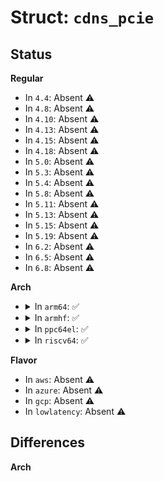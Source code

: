 # Struct: <code>cdns_pcie</code>

## Status
<b>Regular</b>
<ul>
<li>
In <code>4.4</code>: Absent ⚠️
</li>
<li>
In <code>4.8</code>: Absent ⚠️
</li>
<li>
In <code>4.10</code>: Absent ⚠️
</li>
<li>
In <code>4.13</code>: Absent ⚠️
</li>
<li>
In <code>4.15</code>: Absent ⚠️
</li>
<li>
In <code>4.18</code>: Absent ⚠️
</li>
<li>
In <code>5.0</code>: Absent ⚠️
</li>
<li>
In <code>5.3</code>: Absent ⚠️
</li>
<li>
In <code>5.4</code>: Absent ⚠️
</li>
<li>
In <code>5.8</code>: Absent ⚠️
</li>
<li>
In <code>5.11</code>: Absent ⚠️
</li>
<li>
In <code>5.13</code>: Absent ⚠️
</li>
<li>
In <code>5.15</code>: Absent ⚠️
</li>
<li>
In <code>5.19</code>: Absent ⚠️
</li>
<li>
In <code>6.2</code>: Absent ⚠️
</li>
<li>
In <code>6.5</code>: Absent ⚠️
</li>
<li>
In <code>6.8</code>: Absent ⚠️
</li>
</ul>
<b>Arch</b>
<ul>
<li>
<details>
<summary>In <code>arm64</code>: ✅</summary>

```c
struct cdns_pcie {
    void *reg_base;
    struct resource *mem_res;
    bool is_rc;
    u8 bus;
    int phy_count;
    struct phy **phy;
    struct device_link **link;
};
```
</details>
</li>
<li>
<details>
<summary>In <code>armhf</code>: ✅</summary>

```c
struct cdns_pcie {
    void *reg_base;
    struct resource *mem_res;
    bool is_rc;
    u8 bus;
    int phy_count;
    struct phy **phy;
    struct device_link **link;
};
```
</details>
</li>
<li>
<details>
<summary>In <code>ppc64el</code>: ✅</summary>

```c
struct cdns_pcie {
    void *reg_base;
    struct resource *mem_res;
    bool is_rc;
    u8 bus;
    int phy_count;
    struct phy **phy;
    struct device_link **link;
};
```
</details>
</li>
<li>
<details>
<summary>In <code>riscv64</code>: ✅</summary>

```c
struct cdns_pcie {
    void *reg_base;
    struct resource *mem_res;
    bool is_rc;
    u8 bus;
    int phy_count;
    struct phy **phy;
    struct device_link **link;
};
```
</details>
</li>
</ul>
<b>Flavor</b>
<ul>
<li>
In <code>aws</code>: Absent ⚠️
</li>
<li>
In <code>azure</code>: Absent ⚠️
</li>
<li>
In <code>gcp</code>: Absent ⚠️
</li>
<li>
In <code>lowlatency</code>: Absent ⚠️
</li>
</ul>

## Differences
<b>Arch</b>
<ul>
</ul>
